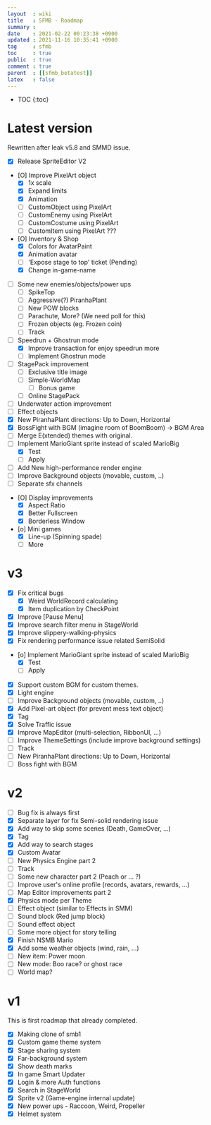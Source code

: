 ```yaml
---
layout  : wiki
title   : SFMB - Roadmap
summary : 
date    : 2021-02-22 00:23:38 +0900
updated : 2021-11-16 10:35:41 +0900
tag     : sfmb
toc     : true
public  : true
comment : true
parent  : [[sfmb_betatest]] 
latex   : false
---
```

* TOC
{:toc}

# Latest version

Rewritten after leak v5.8 and SMMD issue.
- [X] Release SpriteEditor V2 
- [O] Improve PixelArt object
    - [X] 1x scale
	- [X] Expand limits
	- [X] Animation
    - [ ] CustomObject using PixelArt
    - [ ] CustomEnemy using PixelArt
    - [ ] CustomCostume using PixelArt
    - [ ] CustomItem using PixelArt ???
- [O] Inventory & Shop 
    - [X] Colors for AvatarPaint
    - [X] Animation avatar
    - [ ] 'Expose stage to top' ticket (Pending)
    - [X] Change in-game-name
- [ ] Some new enemies/objects/power ups
    - [ ] SpikeTop
    - [ ] Aggressive(?) PiranhaPlant
    - [ ] New POW blocks
    - [ ] Parachute, More? (We need poll for this)
    - [ ] Frozen objects (eg. Frozen coin)
    - [ ] Track
- [ ] Speedrun + Ghostrun mode 
	- [X] Improve transaction for enjoy speedrun more
	- [ ] Implement Ghostrun mode
- [ ] StagePack improvement
	- [ ] Exclusive title image
	- [ ] Simple-WorldMap
		- [ ] Bonus game
	- [ ] Online StagePack
- [ ] Underwater action improvement
- [ ] Effect objects 
- [X] New PiranhaPlant directions: Up to Down, Horizontal
- [X] BossFight with BGM (imagine room of BoomBoom) -> BGM Area
- [ ] Merge E(xtended) themes with original.
- [ ] Implement MarioGiant sprite instead of scaled MarioBig
	- [X] Test
	- [ ] Apply
- [ ] Add New high-performance render engine
- [ ] Improve Background objects (movable, custom, ..)
- [ ] Separate sfx channels
- [O] Display improvements
	- [X] Aspect Ratio
	- [X] Better Fullscreen
	- [X] Borderless Window
- [o] Mini games
	- [X] Line-up (Spinning spade)
	- [ ] More

# v3

- [X] Fix critical bugs
    - [X] Weird WorldRecord calculating
    - [X] Item duplication by CheckPoint
- [X] Improve [Pause Menu]
- [X] Improve search filter menu in StageWorld
- [X] Improve slippery-walking-physics 
- [X] Fix rendering performance issue related SemiSolid 
- [o] Implement MarioGiant sprite instead of scaled MarioBig
	- [X] Test
	- [ ] Apply
- [X] Support custom BGM for custom themes.
- [X] Light engine
- [ ] Improve Background objects (movable, custom, ..)
- [X] Add Pixel-art object (for prevent mess text object)
- [X] Tag
- [X] Solve Traffic issue
- [X] Improve MapEditor (multi-selection, RibbonUI, ...)
- [ ] Improve ThemeSettings (include improve background settings)
- [ ] Track
- [ ] New PiranhaPlant directions: Up to Down, Horizontal
- [ ] Boss fight with BGM

# v2

- [ ] Bug fix is always first
- [X] Separate layer for fix Semi-solid rendering issue
- [X] Add way to skip some scenes (Death, GameOver, ...) 
- [X] Tag
- [X] Add way to search stages
- [X] Custom Avatar
- [ ] New Physics Engine part 2
- [ ] Track
- [ ] Some new character part 2 (Peach or ... ?)
- [ ] Improve user's online profile (records, avatars, rewards, ...) 
- [ ] Map Editor improvements part 2
- [X] Physics mode per Theme
- [ ] Effect object (similar to Effects in SMM)
- [ ] Sound block (Red jump block)
- [ ] Sound effect object
- [ ] Some more object for story telling
- [X] Finish NSMB Mario
- [X] Add some weather objects (wind, rain, ...)
- [ ] New item: Power moon
- [ ] New mode: Boo race? or ghost race
- [ ] World map?

# v1

This is first roadmap that already completed.
- [X] Making clone of smb1
- [X] Custom game theme system
- [X] Stage sharing system
- [X] Far-background system
- [X] Show death marks
- [X] In game Smart Updater
- [X] Login & more Auth functions
- [X] Search in StageWorld
- [X] Sprite v2 (Game-engine internal update)
- [X] New power ups - Raccoon, Weird, Propeller
- [X] Helmet system
